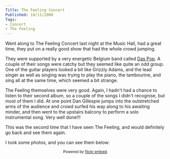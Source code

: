 ```yaml
---
Title: The Feeling Concert
Published: 14/11/2008
Tags:
- Concert
- The Feeling
---
```


Went along to The Feeling Concert last night at the Music Hall, had a great time, they put on a really good show that had the whole crowd jumping.

They were supported by a very energetic Belgium band called [Das Pop](http://www.daspop.com/). A couple of their songs were catchy but they seemed like quite an odd group. One of the guitar players looked a bit like Grizzly Adams, and the lead singer as well as singing was trying to play the piano, the tambourine, and sing all at the same time, which seemed a bit strange.

The Feeling themselves were very good. Again, I hadn't had a chance to listen to their second album, so a couple of the songs I didn't recognise, but most of them I did. At one point Dan Gillespie jumps into the outstretched arms of the audience and crowd surfed his way along to his awaiting minder, and then went to the upstairs balcony to perform a solo instrumental song. Very well done!!!

This was the second time that I have seen The Feeling, and would definitely go back and see them again.

I took some photos, and you can see them below:

<div id="flickrembed"></div><small style="display: block; text-align: center; margin: 0 auto;">Powered by <a href="https://flickrembed.com">flickr embed</a>.</small>

<script src="https://flickrembed.com/embed_v2.js.php?source=flickr&layout=responsive&input=72157677831689385&sort=0&by=album&theme=default&scale=fit&skin=default&id=5850544461b40"></script>
